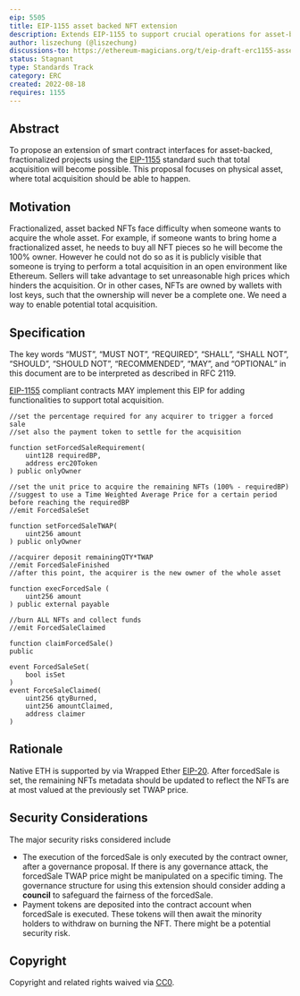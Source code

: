 ```yaml
---
eip: 5505
title: EIP-1155 asset backed NFT extension
description: Extends EIP-1155 to support crucial operations for asset-backed NFTs
author: liszechung (@liszechung)
discussions-to: https://ethereum-magicians.org/t/eip-draft-erc1155-asset-backed-nft-extension/10437
status: Stagnant
type: Standards Track
category: ERC
created: 2022-08-18
requires: 1155
---
```


## Abstract
To propose an extension of smart contract interfaces for asset-backed, fractionalized projects using the [EIP-1155](./eip-1155.md) standard such that total acquisition will become possible. This proposal focuses on physical asset, where total acquisition should be able to happen.

## Motivation
Fractionalized, asset backed NFTs face difficulty when someone wants to acquire the whole asset. For example, if someone wants to bring home a fractionalized asset, he needs to buy all NFT pieces so he will become the 100% owner. However he could not do so as it is publicly visible that someone is trying to perform a total acquisition in an open environment like Ethereum. Sellers will take advantage to set unreasonable high prices which hinders the acquisition. Or in other cases, NFTs are owned by wallets with lost keys, such that the ownership will never be a complete one. We need a way to enable potential total acquisition.

## Specification
The key words “MUST”, “MUST NOT”, “REQUIRED”, “SHALL”, “SHALL NOT”, “SHOULD”, “SHOULD NOT”, “RECOMMENDED”, “MAY”, and “OPTIONAL” in this document are to be interpreted as described in RFC 2119.

[EIP-1155](./eip-1155.md) compliant contracts MAY implement this EIP for adding functionalities to support total acquisition.

```solidity
//set the percentage required for any acquirer to trigger a forced sale
//set also the payment token to settle for the acquisition

function setForcedSaleRequirement(
	uint128 requiredBP,
	address erc20Token
) public onlyOwner

//set the unit price to acquire the remaining NFTs (100% - requiredBP)
//suggest to use a Time Weighted Average Price for a certain period before reaching the requiredBP
//emit ForcedSaleSet

function setForcedSaleTWAP(
	uint256 amount
) public onlyOwner

//acquirer deposit remainingQTY*TWAP
//emit ForcedSaleFinished
//after this point, the acquirer is the new owner of the whole asset

function execForcedSale (
	uint256 amount
) public external payable

//burn ALL NFTs and collect funds
//emit ForcedSaleClaimed

function claimForcedSale()
public

event ForcedSaleSet(
	bool isSet
)
event ForceSaleClaimed(
	uint256 qtyBurned,
	uint256 amountClaimed,
	address claimer
)
```


## Rationale
Native ETH is supported by via Wrapped Ether [EIP-20](./eip-20.md).
After forcedSale is set, the remaining NFTs metadata should be updated to reflect the NFTs are at most valued at the previously set TWAP price.

## Security Considerations
The major security risks considered include
- The execution of the forcedSale is only executed by the contract owner, after a governance proposal. If there is any governance attack, the forcedSale TWAP price might be manipulated on a specific timing. The governance structure for using this extension should consider adding a **council** to safeguard the fairness of the forcedSale. 
- Payment tokens are deposited into the contract account when forcedSale is executed. These tokens will then await the minority holders to withdraw on burning the NFT. There might be a potential security risk.

## Copyright
Copyright and related rights waived via [CC0](../LICENSE.md).
